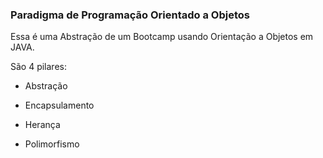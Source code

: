 ### Paradigma de Programação Orientado a Objetos

Essa é uma Abstração de um Bootcamp usando Orientação a Objetos em JAVA.

São 4 pilares:

- Abstração

- Encapsulamento

- Herança

- Polimorfismo

  